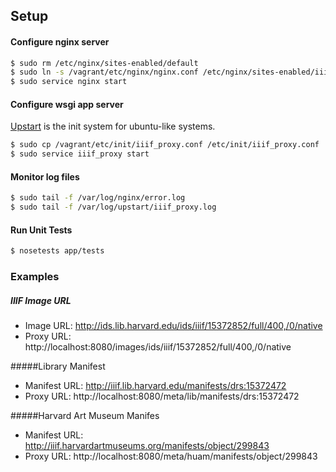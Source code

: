 ## Setup

#### Configure nginx server

```sh
$ sudo rm /etc/nginx/sites-enabled/default
$ sudo ln -s /vagrant/etc/nginx/nginx.conf /etc/nginx/sites-enabled/iiif_proxy
$ sudo service nginx start
```

#### Configure wsgi app server
[Upstart](http://upstart.ubuntu.com/) is the init system for ubuntu-like systems. 

```sh
$ sudo cp /vagrant/etc/init/iiif_proxy.conf /etc/init/iiif_proxy.conf
$ sudo service iiif_proxy start
```

#### Monitor log files

```sh
$ sudo tail -f /var/log/nginx/error.log
$ sudo tail -f /var/log/upstart/iiif_proxy.log 
```

#### Run Unit Tests

```sh
$ nosetests app/tests
```

### Examples

##### IIIF Image URL

- Image URL: http://ids.lib.harvard.edu/ids/iiif/15372852/full/400,/0/native
- Proxy URL: http://localhost:8080/images/ids/iiif/15372852/full/400,/0/native

#####Library Manifest

- Manifest URL: http://iiif.lib.harvard.edu/manifests/drs:15372472
- Proxy URL: http://localhost:8080/meta/lib/manifests/drs:15372472

#####Harvard Art Museum Manifes

- Manifest URL: http://iiif.harvardartmuseums.org/manifests/object/299843
- Proxy URL: http://localhost:8080/meta/huam/manifests/object/299843

